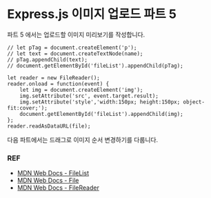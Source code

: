 # Express.js 이미지 업로드 파트 5

파트 5 에서는 업로드할 이미지 미리보기를 작성합니다.

```
// let pTag = document.createElement('p');
// let text = document.createTextNode(name);
// pTag.appendChild(text);
// document.getElementById('fileList').appendChild(pTag);

let reader = new FileReader();
reader.onload = function(event) {
    let img = document.createElement('img');
    img.setAttribute('src', event.target.result);
    img.setAttribute('style','width:150px; height:150px; object-fit:cover;');
    document.getElementById('fileList').appendChild(img);
};
reader.readAsDataURL(file);
```

다음 파트에서는 드래그로 이미지 순서 변경하기를 다룹니다.

### REF
* [MDN Web Docs - FileList](https://developer.mozilla.org/en-US/docs/Web/API/FileList)
* [MDN Web Docs - File](https://developer.mozilla.org/en-US/docs/Web/API/File)
* [MDN Web Docs - FileReader](https://developer.mozilla.org/ko/docs/Web/API/FileReader)